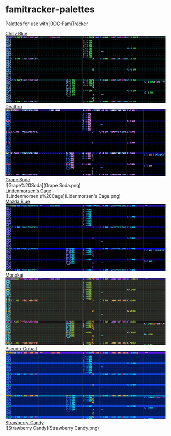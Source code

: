 # famitracker-palettes
Palettes for use with <a href="https://github.com/jimbo1qaz/j0CC-FamiTracker/releases" target="_blank">j0CC-FamiTracker</a><br />

[Chilly Blue](https://github.com/psgcabal/lsdpals/raw/master/lsdpal/Chilly%20Blue.txt)<br />![Chilly Blue](Chilly%20Blue.png)<br />
[Deathro](https://github.com/psgcabal/lsdpals/raw/master/lsdpal/Deathro.txt)<br />![Deathro](Deathro.png)<br />
[Grape Soda](https://github.com/psgcabal/lsdpals/raw/master/lsdpal/Grape%20Soda.txt)<br />![Grape%20Soda](Grape Soda.png)<br />
[Lindenmorsen's Cage](https://github.com/psgcabal/lsdpals/raw/master/lsdpal/Lindenmorsen's%20Cage.txt)<br />![Lindenmorsen's%20Cage](Lidenmorsen's Cage.png)<br />
[Mazda Blue](https://github.com/psgcabal/lsdpals/raw/master/lsdpal/Mazda%20Blue.txt)<br />![Mazda Blue](Mazda%20Blue.png)<br />
[Monokai](https://github.com/psgcabal/lsdpals/raw/master/lsdpal/Monokai.txt)<br />![Monokai](Monokai.png)<br />
[Pseudo-Cobalt](https://github.com/psgcabal/lsdpals/raw/master/lsdpal/Pseudo-Cobalt.txt)<br />![Pseudo-Cobalt](Pseudo-Cobalt.png)<br />
[Strawberry Candy](https://github.com/psgcabal/lsdpals/raw/master/lsdpal/Strawberry%20Candy.txt)<br />![Strawberry Candy](Strawberry Candy.png)<br />
